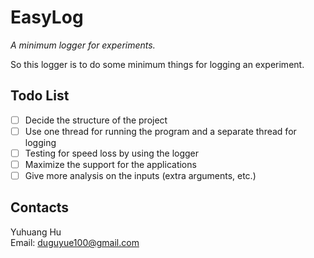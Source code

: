 # EasyLog

_A minimum logger for experiments._

So this logger is to do some minimum things for logging an experiment.

## Todo List

+   [ ] Decide the structure of the project
+   [ ] Use one thread for running the program and a separate thread for logging
+   [ ] Testing for speed loss by using the logger
+   [ ] Maximize the support for the applications
+   [ ] Give more analysis on the inputs (extra arguments, etc.)

## Contacts

Yuhuang Hu  
Email: duguyue100@gmail.com
